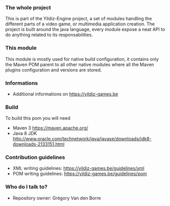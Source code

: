 ### The whole project ###

This is part of the Yildiz-Engine project, a set of modules handling the different parts of a video game, or multimedia application creation.
The project is built around the java language, every module expose a neat API to do anything related to its responsabilities.

### This module ###

This module is mostly used for native build configuration, it contains only the Maven POM parent to all other native modules where all the Maven plugins configuration and versions are stored.

### Informations ###

* Additional informations on https://yildiz-games.be

### Build ###

To build this pom you will need

* Maven 3 https://maven.apache.org/
* Java 8 JDK http://www.oracle.com/technetwork/java/javase/downloads/jdk8-downloads-2133151.html

### Contribution guidelines ###

* XML writing guidelines: https://yildiz-games.be/guidelines/xml
* POM writing guidelines: https://yildiz-games.be/guidelines/pom

### Who do I talk to? ###

* Repository owner: Grégory Van den Borre
